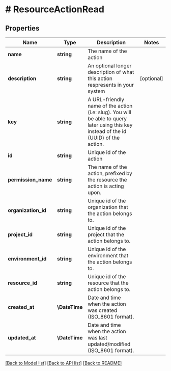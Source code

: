 # # ResourceActionRead

## Properties

Name | Type | Description | Notes
------------ | ------------- | ------------- | -------------
**name** | **string** | The name of the action |
**description** | **string** | An optional longer description of what this action respresents in your system | [optional]
**key** | **string** | A URL-friendly name of the action (i.e: slug). You will be able to query later using this key instead of the id (UUID) of the action. |
**id** | **string** | Unique id of the action |
**permission_name** | **string** | The name of the action, prefixed by the resource the action is acting upon. |
**organization_id** | **string** | Unique id of the organization that the action belongs to. |
**project_id** | **string** | Unique id of the project that the action belongs to. |
**environment_id** | **string** | Unique id of the environment that the action belongs to. |
**resource_id** | **string** | Unique id of the resource that the action belongs to. |
**created_at** | **\DateTime** | Date and time when the action was created (ISO_8601 format). |
**updated_at** | **\DateTime** | Date and time when the action was last updated/modified (ISO_8601 format). |

[[Back to Model list]](../../README.md#models) [[Back to API list]](../../README.md#endpoints) [[Back to README]](../../README.md)
